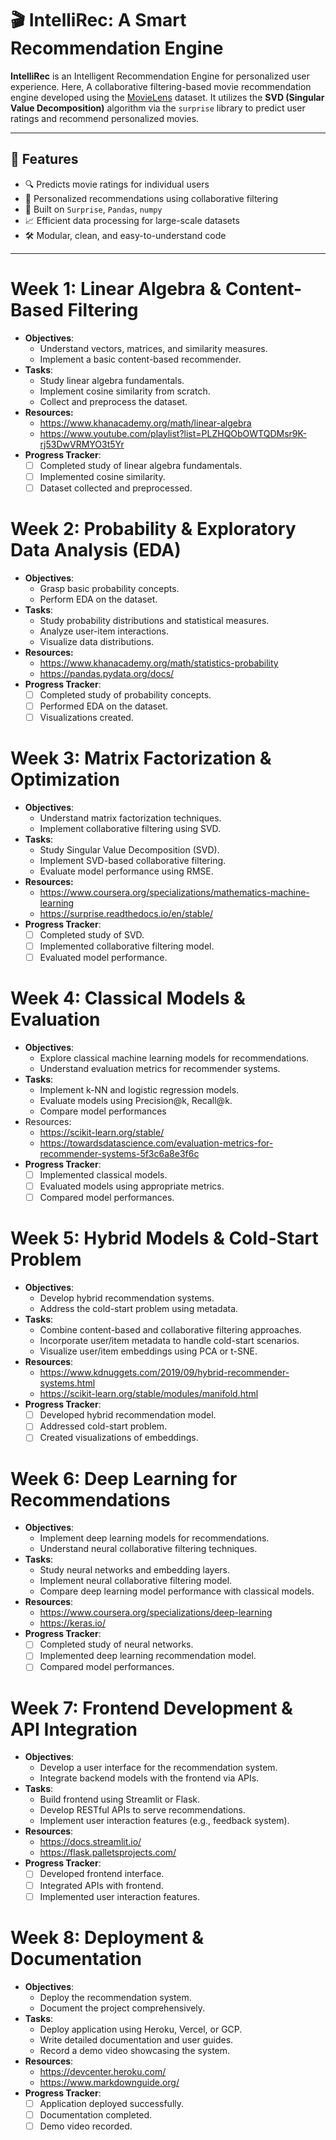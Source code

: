 # 🎬 IntelliRec: A Smart Recommendation Engine 

**IntelliRec** is an Intelligent Recommendation Engine for personalized user experience.
Here, A collaborative filtering-based movie recommendation engine developed using the [MovieLens](https://grouplens.org/datasets/movielens/) dataset. It utilizes the **SVD (Singular Value Decomposition)** algorithm via the `surprise` library to predict user ratings and recommend personalized movies.

---

## 📌 Features

- 🔍 Predicts movie ratings for individual users
- 🎯 Personalized recommendations using collaborative filtering
- 🧠 Built on `Surprise`, `Pandas`, `numpy`
- 📈 Efficient data processing for large-scale datasets
- 🛠 Modular, clean, and easy-to-understand code

---

# Week 1: Linear Algebra & Content-Based Filtering

- **Objectives**:
    - Understand vectors, matrices, and similarity measures.
    - Implement a basic content-based recommender.
- **Tasks**:
    - Study linear algebra fundamentals.
    - Implement cosine similarity from scratch.
    - Collect and preprocess the dataset.
- **Resources:**
    - https://www.khanacademy.org/math/linear-algebra
    - https://www.youtube.com/playlist?list=PLZHQObOWTQDMsr9K-rj53DwVRMYO3t5Yr
- **Progress Tracker**:
    - [ ]  Completed study of linear algebra fundamentals.
    - [ ]  Implemented cosine similarity.
    - [ ]  Dataset collected and preprocessed.

# Week 2: Probability & Exploratory Data Analysis (EDA)

- **Objectives**:
    - Grasp basic probability concepts.
    - Perform EDA on the dataset.
- **Tasks**:
    - Study probability distributions and statistical measures.
    - Analyze user-item interactions.
    - Visualize data distributions.
- **Resources:**
    - https://www.khanacademy.org/math/statistics-probability
    - https://pandas.pydata.org/docs/
- **Progress Tracker**:
    - [ ]  Completed study of probability concepts.
    - [ ]  Performed EDA on the dataset.
    - [ ]  Visualizations created.

# Week 3: Matrix Factorization & Optimization

- **Objectives**:
    - Understand matrix factorization techniques.
    - Implement collaborative filtering using SVD.
- **Tasks**:
    - Study Singular Value Decomposition (SVD).
    - Implement SVD-based collaborative filtering.
    - Evaluate model performance using RMSE.
- **Resources:**
    - https://www.coursera.org/specializations/mathematics-machine-learning
    - https://surprise.readthedocs.io/en/stable/
- **Progress Tracker**:
    - [ ]  Completed study of SVD.
    - [ ]  Implemented collaborative filtering model.
    - [ ]  Evaluated model performance.

# Week 4: Classical Models & Evaluation

- **Objectives**:
    - Explore classical machine learning models for recommendations.
    - Understand evaluation metrics for recommender systems.
- **Tasks**:
    - Implement k-NN and logistic regression models.
    - Evaluate models using Precision@k, Recall@k.
    - Compare model performances
- Resources:
    - https://scikit-learn.org/stable/
    - https://towardsdatascience.com/evaluation-metrics-for-recommender-systems-5f3c6a8e3f6c
- **Progress Tracker**:
    - [ ]  Implemented classical models.
    - [ ]  Evaluated models using appropriate metrics.
    - [ ]  Compared model performances.

# Week 5: Hybrid Models & Cold-Start Problem

- **Objectives**:
    - Develop hybrid recommendation systems.
    - Address the cold-start problem using metadata.
- **Tasks**:
    - Combine content-based and collaborative filtering approaches.
    - Incorporate user/item metadata to handle cold-start scenarios.
    - Visualize user/item embeddings using PCA or t-SNE.
- **Resources**:
    - https://www.kdnuggets.com/2019/09/hybrid-recommender-systems.html
    - https://scikit-learn.org/stable/modules/manifold.html
- **Progress Tracker**:
    - [ ]  Developed hybrid recommendation model.
    - [ ]  Addressed cold-start problem.
    - [ ]  Created visualizations of embeddings.

# Week 6: Deep Learning for Recommendations

- **Objectives**:
    - Implement deep learning models for recommendations.
    - Understand neural collaborative filtering techniques.
- **Tasks**:
    - Study neural networks and embedding layers.
    - Implement neural collaborative filtering model.
    - Compare deep learning model performance with classical models.
- **Resources**:
    - https://www.coursera.org/specializations/deep-learning
    - https://keras.io/
- **Progress Tracker**:
    - [ ]  Completed study of neural networks.
    - [ ]  Implemented deep learning recommendation model.
    - [ ]  Compared model performances.

# Week 7: Frontend Development & API Integration

- **Objectives**:
    - Develop a user interface for the recommendation system.
    - Integrate backend models with the frontend via APIs.
- **Tasks**:
    - Build frontend using Streamlit or Flask.
    - Develop RESTful APIs to serve recommendations.
    - Implement user interaction features (e.g., feedback system).
- **Resources**:
    - https://docs.streamlit.io/
    - https://flask.palletsprojects.com/
- **Progress Tracker**:
    - [ ]  Developed frontend interface.
    - [ ]  Integrated APIs with frontend.
    - [ ]  Implemented user interaction features.

# Week 8: Deployment & Documentation

- **Objectives**:
    - Deploy the recommendation system.
    - Document the project comprehensively.
- **Tasks**:
    - Deploy application using Heroku, Vercel, or GCP.
    - Write detailed documentation and user guides.
    - Record a demo video showcasing the system.
- **Resources**:
    - https://devcenter.heroku.com/
    - https://www.markdownguide.org/
- **Progress Tracker**:
    - [ ]  Application deployed successfully.
    - [ ]  Documentation completed.
    - [ ]  Demo video recorded.
